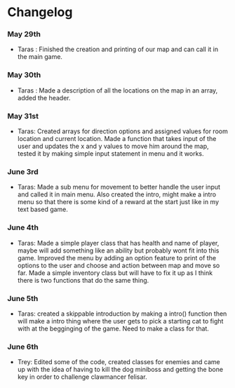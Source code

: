 # Changelog
### May 29th
- Taras : Finished the creation and printing of our map and can call it in the main game.
### May 30th
- Taras : Made a description of all the locations on the map in an array, added the header.
### May 31st
- Taras: Created arrays for direction options and assigned values for room location and current location. Made a function that takes input of the user and updates the x and y values to move him around the map, tested it by making simple input statement in menu and it works.
### June 3rd
- Taras: Made a sub menu for movement to better handle the user input and called it in main menu. Also created the intro, might make a intro menu so that there is some kind of a reward at the start just like in my text based game.
### June 4th
- Taras: Made a simple player class that has health and name of player, maybe will add something like an ability but probably wont fit into this game. Improved the menu by adding an option feature to print of the options to the user and choose and action between map and move so far. Made a simple inventory class but will have to fix it up as I think there is two functions that do the same thing.
### June 5th
- Taras: created a skippable introduction by making a intro() function then will make a intro thing where the user gets to pick a starting cat to fight with at the begginging of the game. Need to make a class for that.
### June 6th
- Trey: Edited some of the code, created classes for enemies and came up with the idea of having to kill the dog miniboss and getting the bone key in order to challenge clawmancer felisar.